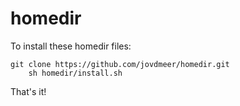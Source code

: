 # homedir

To install these homedir files:

    git clone https://github.com/jovdmeer/homedir.git
		sh homedir/install.sh

That's it!

